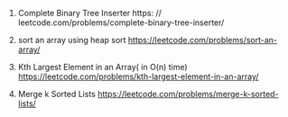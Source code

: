 1. Complete Binary Tree Inserter
   https: // leetcode.com/problems/complete-binary-tree-inserter/

2. sort an array using heap sort
   https://leetcode.com/problems/sort-an-array/

3. Kth Largest Element in an Array( in O(n) time)
   https://leetcode.com/problems/kth-largest-element-in-an-array/

4. Merge k Sorted Lists
   https://leetcode.com/problems/merge-k-sorted-lists/
